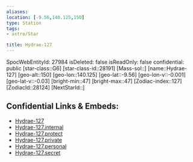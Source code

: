 ```yaml
---
aliases: 
location: [-9.56,140.125,150]
type: Station
tags:
- astro/Star

title: Hydrae-127
---
```

SpocWebEntityId: 27984
isDeleted: false
isReadOnly: false
confidential: public
[star-class::G6]
[star-class-id::28191]
[Mass-sol::]
[name::Hydrae-127]
[geo-alt::150]
[geo-lon::140.125]
[geo-lat::-9.56]
[geo-lon-v::-0.001]
[geo-lat-v::-0.03]
[bright-min::47]
[bright-max::47]
[Zodiac-index::127]
[ZodiacId::28124]
[NextStarId::]



## Confidential Links & Embeds: 
- [Hydrae-127](../../../_public/astro/Star/Hydrae-127.md) 
- [Hydrae-127.internal](../../../_internal/astro/Star/Hydrae-127.internal.md) 
- [Hydrae-127.protect](../../../_protect/astro/Star/Hydrae-127.protect.md) 
- [Hydrae-127.private](../../../_private/astro/Star/Hydrae-127.private.md) 
- [Hydrae-127.personal](../../../_personal/astro/Star/Hydrae-127.personal.md) 
- [Hydrae-127.secret](../../../_secret/astro/Star/Hydrae-127.secret.md)

